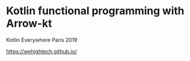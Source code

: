 # Kotlin functional programming with Arrow-kt
Kotlin Everywhere Paris 2019

https://wehightech.github.io/
